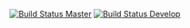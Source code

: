 [![Build Status Master](https://travis-ci.org/dradovic/esme.svg?branch=master)](https://travis-ci.org/dradovic/esme)
[![Build Status Develop](https://travis-ci.org/dradovic/esme.svg?branch=develop)](https://travis-ci.org/dradovic/esme)